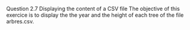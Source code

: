 Question 2.7 Displaying the content of a CSV file
The objective of this exercice is to display the the year and the height of each tree of the file arbres.csv. 
